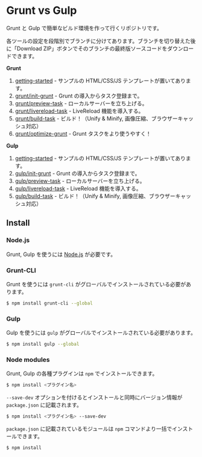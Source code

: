 # Grunt vs Gulp

Grunt と Gulp で簡単なビルド環境を作って行くリポジトリです。

各ツールの設定を段階別でブランチに分けてあります。ブランチを切り替えた後に「Download ZIP」ボタンでそのブランチの最終版ソースコードをダウンロードできます。

**Grunt**

1. [getting-started](https://github.com/heavymery/grunt-vs-gulp/tree/getting-started) - サンプルの HTML/CSS/JS テンプレートが置いてあります。
2. [grunt/init-grunt](https://github.com/heavymery/grunt-vs-gulp/tree/grunt/init-grunt) - Grunt の導入からタスク登録まで。
3. [grunt/preview-task](https://github.com/heavymery/grunt-vs-gulp/tree/grunt/preview-task) - ローカルサーバーを立ち上げる。
4. [grunt/livereload-task](https://github.com/heavymery/grunt-vs-gulp/tree/grunt/livereload-task) - LiveReload 機能を導入する。
5. [grunt/build-task](https://github.com/heavymery/grunt-vs-gulp/tree/grunt/build-task) - ビルド！（Unify & Minify, 画像圧縮、ブラウザーキャッシュ対応）
6. [grunt/optimize-grunt](https://github.com/heavymery/grunt-vs-gulp/tree/grunt/optimize-grunt) - Grunt タスクをより使うやすく！

**Gulp**

1. [getting-started](https://github.com/heavymery/grunt-vs-gulp/tree/getting-started) - サンプルの HTML/CSS/JS テンプレートが置いてあります。
2. [gulp/init-grunt](https://github.com/heavymery/grunt-vs-gulp/tree/gulp/init-gulp) - Grunt の導入からタスク登録まで。
3. [gulp/preview-task](https://github.com/heavymery/grunt-vs-gulp/tree/gulp/preview-task) - ローカルサーバーを立ち上げる。
4. [gulp/livereload-task](https://github.com/heavymery/grunt-vs-gulp/tree/gulp/livereload-task) - LiveReload 機能を導入する。
5. [gulp/build-task](https://github.com/heavymery/grunt-vs-gulp/tree/gulp/build-task) - ビルド！（Unify & Minify, 画像圧縮、ブラウザーキャッシュ対応）

## Install 

### Node.js 

Grunt, Gulp を使うには [Node.js](http://nodejs.org/) が必要です。

### Grunt-CLI

Grunt を使うには `grunt-cli` がグローバルでインストールされている必要があります。

```sh
$ npm install grunt-cli --global
```

### Gulp

Gulp を使うには `gulp` がグローバルでインストールされている必要があります。

```sh
$ npm install gulp --global
```

### Node modules

Grunt, Gulp の各種プラグインは `npm` でインストールできます。

```sh
$ npm install <プラグイン名>
```

`--save-dev` オプションを付けるとインストールと同時にバージョン情報が `package.json` に記載されます。

```sh
$ npm install <プラグイン名> --save-dev
```

`package.json` に記載されているモジュールは `npm` コマンドより一括でインストールできます。

```sh
$ npm install
```

